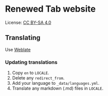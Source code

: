 # Renewed Tab website

License: [CC BY-SA 4.0](https://creativecommons.org/licenses/by-sa/4.0/)

## Translating

Use [Weblate](https://weblate.rubenwardy.com/projects/renewed-tab/website/)

### Updating translations

1. Copy `en` to `LOCALE`.
2. Delete any `redirect_from`.
3. Add your language to `_data/languages.yml`.
4. Translate any markdown (.md) files in `LOCALE`.
